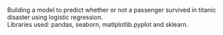 Building a model to predict whether or not a passenger survived in titanic disaster using logistic regression.<br>
Libraries used: pandas, seaborn, matlplotlib.pyplot and sklearn.
